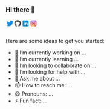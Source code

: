 ### Hi there 👋

<a href="https://twitter.com/juanfrasr">
  <img align="left" alt="Juan francisco Sanchez Ramos | Twitter" width="21px" src="https://raw.githubusercontent.com/jsanchezramos/jsanchezramos/main/icons/twitter.png" />
</a>
<a href="https://github.com/juanfrasr">
  <img align="left" alt="Juan francisco Sanchez Ramos | GitHub" width="21px" src="https://raw.githubusercontent.com/jsanchezramos/jsanchezramos/main/icons/github.png" />
</a>
<a href="https://www.linkedin.com/in/juanfrasr">
  <img align="left" alt="Juan francisco Sanchez Ramos | LinkedIn" width="21px" src="https://raw.githubusercontent.com/jsanchezramos/jsanchezramos/main/icons/linkedin.png" />
</a>
<a href="https://www.instagram.com/juanfrasr">
  <img align="left" alt="Juan francisco Sanchez Ramos | Instagram" width="21px" src="https://raw.githubusercontent.com/jsanchezramos/jsanchezramos/main/icons/instagram.png" />
</a>

<br />
<br />

Here are some ideas to get you started:

- 🔭 I’m currently working on ...
- 🌱 I’m currently learning ...
- 👯 I’m looking to collaborate on ...
- 🤔 I’m looking for help with ...
- 💬 Ask me about ...
- 📫 How to reach me: ...
- 😄 Pronouns: ...
- ⚡ Fun fact: ...
